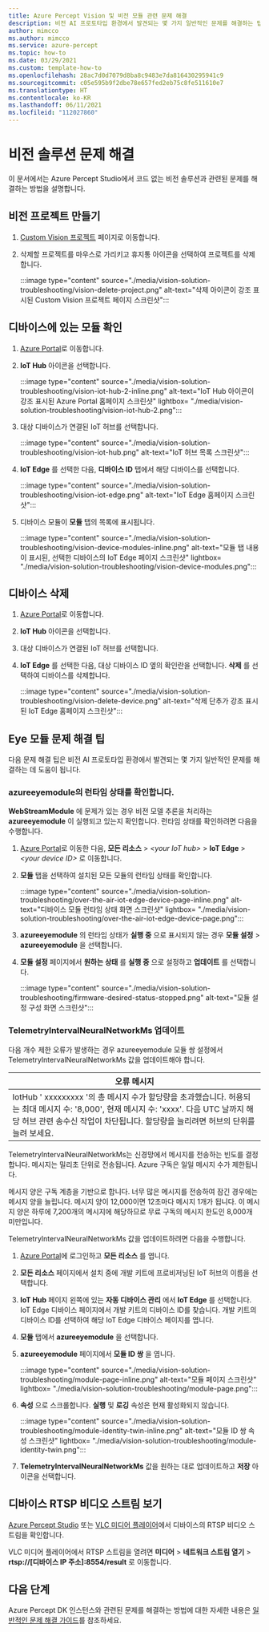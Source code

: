 ```yaml
---
title: Azure Percept Vision 및 비전 모듈 관련 문제 해결
description: 비전 AI 프로토타입 환경에서 발견되는 몇 가지 일반적인 문제를 해결하는 팁을 확인합니다.
author: mimcco
ms.author: mimcco
ms.service: azure-percept
ms.topic: how-to
ms.date: 03/29/2021
ms.custom: template-how-to
ms.openlocfilehash: 28ac7d0d7079d8ba8c9483e7da816430295941c9
ms.sourcegitcommit: c05e595b9f2dbe78e657fed2eb75c8fe511610e7
ms.translationtype: HT
ms.contentlocale: ko-KR
ms.lasthandoff: 06/11/2021
ms.locfileid: "112027860"
---
```

# <a name="vision-solution-troubleshooting"></a>비전 솔루션 문제 해결

이 문서에서는 Azure Percept Studio에서 코드 없는 비전 솔루션과 관련된 문제를 해결하는 방법을 설명합니다.

## <a name="delete-a-vision-project"></a>비전 프로젝트 만들기

1. [Custom Vision 프로젝트](https://www.customvision.ai/projects) 페이지로 이동합니다.

1. 삭제할 프로젝트를 마우스로 가리키고 휴지통 아이콘을 선택하여 프로젝트를 삭제합니다.

    :::image type="content" source="./media/vision-solution-troubleshooting/vision-delete-project.png" alt-text="삭제 아이콘이 강조 표시된 Custom Vision 프로젝트 페이지 스크린샷":::

## <a name="check-which-modules-are-on-a-device"></a>디바이스에 있는 모듈 확인

1. [Azure Portal](https://portal.azure.com/?feature.canmodifystamps=true&Microsoft_Azure_Iothub=aduprod&microsoft_azure_marketplace_ItemHideKey=Microsoft_Azure_ADUHidden#home)로 이동합니다.

1. **IoT Hub** 아이콘을 선택합니다.

    :::image type="content" source="./media/vision-solution-troubleshooting/vision-iot-hub-2-inline.png" alt-text="IoT Hub 아이콘이 강조 표시된 Azure Portal 홈페이지 스크린샷" lightbox= "./media/vision-solution-troubleshooting/vision-iot-hub-2.png":::

1. 대상 디바이스가 연결된 IoT 허브를 선택합니다.

    :::image type="content" source="./media/vision-solution-troubleshooting/vision-iot-hub.png" alt-text="IoT 허브 목록 스크린샷":::

1. **IoT Edge** 를 선택한 다음, **디바이스 ID** 탭에서 해당 디바이스를 선택합니다.

    :::image type="content" source="./media/vision-solution-troubleshooting/vision-iot-edge.png" alt-text="IoT Edge 홈페이지 스크린샷":::

1. 디바이스 모듈이 **모듈** 탭의 목록에 표시됩니다.

    :::image type="content" source="./media/vision-solution-troubleshooting/vision-device-modules-inline.png" alt-text="모듈 탭 내용이 표시된, 선택한 디바이스의 IoT Edge 페이지 스크린샷" lightbox= "./media/vision-solution-troubleshooting/vision-device-modules.png":::

## <a name="delete-a-device"></a>디바이스 삭제

1. [Azure Portal](https://portal.azure.com/?feature.canmodifystamps=true&Microsoft_Azure_Iothub=aduprod&microsoft_azure_marketplace_ItemHideKey=Microsoft_Azure_ADUHidden#home)로 이동합니다.

1. **IoT Hub** 아이콘을 선택합니다.

1. 대상 디바이스가 연결된 IoT 허브를 선택합니다.

1. **IoT Edge** 를 선택한 다음, 대상 디바이스 ID 옆의 확인란을 선택합니다. **삭제** 를 선택하여 디바이스를 삭제합니다.

    :::image type="content" source="./media/vision-solution-troubleshooting/vision-delete-device.png" alt-text="삭제 단추가 강조 표시된 IoT Edge 홈페이지 스크린샷":::

## <a name="eye-module-troubleshooting-tips"></a>Eye 모듈 문제 해결 팁

다음 문제 해결 팁은 비전 AI 프로토타입 환경에서 발견되는 몇 가지 일반적인 문제를 해결하는 데 도움이 됩니다.

### <a name="check-the-runtime-status-of-azureeyemodule"></a>azureeyemodule의 런타임 상태를 확인합니다.

**WebStreamModule** 에 문제가 있는 경우 비전 모델 추론을 처리하는 **azureeyemodule** 이 실행되고 있는지 확인합니다. 런타임 상태를 확인하려면 다음을 수행합니다.

1. [Azure Portal](https://portal.azure.com/?feature.canmodifystamps=true&Microsoft_Azure_Iothub=aduprod&microsoft_azure_marketplace_ItemHideKey=Microsoft_Azure_ADUHidden#home)로 이동한 다음, **모든 리소스** >  *\<your IoT hub>*  > **IoT Edge** >  *\<your device ID>* 로 이동합니다. 
1. **모듈** 탭을 선택하여 설치된 모든 모듈의 런타임 상태를 확인합니다.

   :::image type="content" source="./media/vision-solution-troubleshooting/over-the-air-iot-edge-device-page-inline.png" alt-text="디바이스 모듈 런타임 상태 화면 스크린샷" lightbox= "./media/vision-solution-troubleshooting/over-the-air-iot-edge-device-page.png":::

1. **azureeyemodule** 의 런타임 상태가 **실행 중** 으로 표시되지 않는 경우 **모듈 설정** > **azureeyemodule** 을 선택합니다. 
1. **모듈 설정** 페이지에서 **원하는 상태** 를 **실행 중** 으로 설정하고 **업데이트** 를 선택합니다.

    :::image type="content" source="./media/vision-solution-troubleshooting/firmware-desired-status-stopped.png" alt-text="모듈 설정 구성 화면 스크린샷":::

### <a name="update-telemetryintervalneuralnetworkms"></a>TelemetryIntervalNeuralNetworkMs 업데이트

다음 개수 제한 오류가 발생하는 경우 azureeyemodule 모듈 쌍 설정에서 TelemetryIntervalNeuralNetworkMs 값을 업데이트해야 합니다.

|오류 메시지|
|------|
|IotHub ' xxxxxxxxx '의 총 메시지 수가 할당량을 초과했습니다. 허용되는 최대 메시지 수: '8,000', 현재 메시지 수: 'xxxx'. 다음 UTC 날까지 해당 허브 관련 송수신 작업이 차단됩니다. 할당량을 늘리려면 허브의 단위를 늘려 보세요.|

TelemetryIntervalNeuralNetworkMs는 신경망에서 메시지를 전송하는 빈도를 결정합니다. 메시지는 밀리초 단위로 전송됩니다. Azure 구독은 일일 메시지 수가 제한됩니다.

메시지 양은 구독 계층을 기반으로 합니다. 너무 많은 메시지를 전송하여 잠긴 경우에는 메시지 양을 늘립니다. 메시지 양이 12,000이면 12초마다 메시지 1개가 됩니다. 이 메시지 양은 하루에 7,200개의 메시지에 해당하므로 무료 구독의 메시지 한도인 8,000개 미만입니다.

TelemetryIntervalNeuralNetworkMs 값을 업데이트하려면 다음을 수행합니다.

1. [Azure Portal](https://ms.portal.azure.com/?feature.canmodifystamps=true&Microsoft_Azure_Iothub=aduprod#home)에 로그인하고 **모든 리소스** 를 엽니다.

1. **모든 리소스** 페이지에서 설치 중에 개발 키트에 프로비저닝된 IoT 허브의 이름을 선택합니다.

1. **IoT Hub** 페이지 왼쪽에 있는 **자동 디바이스 관리** 에서 **IoT Edge** 를 선택합니다. IoT Edge 디바이스 페이지에서 개발 키트의 디바이스 ID를 찾습니다. 개발 키트의 디바이스 ID를 선택하여 해당 IoT Edge 디바이스 페이지를 엽니다.

1. **모듈** 탭에서 **azureeyemodule** 을 선택합니다.

1. **azureeyemodule** 페이지에서 **모듈 ID 쌍** 을 엽니다.

    :::image type="content" source="./media/vision-solution-troubleshooting/module-page-inline.png" alt-text="모듈 페이지 스크린샷" lightbox= "./media/vision-solution-troubleshooting/module-page.png":::

1. **속성** 으로 스크롤합니다. **실행** 및 **로깅** 속성은 현재 활성화되지 않습니다.

    :::image type="content" source="./media/vision-solution-troubleshooting/module-identity-twin-inline.png" alt-text="모듈 ID 쌍 속성 스크린샷" lightbox= "./media/vision-solution-troubleshooting/module-identity-twin.png":::

1. **TelemetryIntervalNeuralNetworkMs** 값을 원하는 대로 업데이트하고 **저장** 아이콘을 선택합니다.

## <a name="view-device-rtsp-video-stream"></a>디바이스 RTSP 비디오 스트림 보기

[Azure Percept Studio](./how-to-view-video-stream.md) 또는 [VLC 미디어 플레이어](https://www.videolan.org/vlc/index.html)에서 디바이스의 RTSP 비디오 스트림을 확인합니다.

VLC 미디어 플레이어에서 RTSP 스트림을 열려면 **미디어** > **네트워크 스트림 열기** > **rtsp://[디바이스 IP 주소]:8554/result** 로 이동합니다.

## <a name="next-steps"></a>다음 단계

Azure Percept DK 인스턴스와 관련된 문제를 해결하는 방법에 대한 자세한 내용은 [일반적인 문제 해결 가이드](./troubleshoot-dev-kit.md)를 참조하세요.
